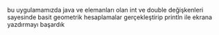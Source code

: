 bu uygulamamızda java ve elemanları olan int ve double değişkenleri sayesinde basit geometrik hesaplamalar gerçekleştirip println ile ekrana yazdırmayı başardık
